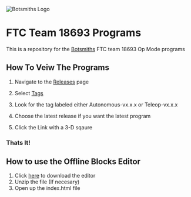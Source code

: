 ![Botsmiths Logo](https://user-images.githubusercontent.com/75853497/109073277-00cf4180-76ab-11eb-8300-66d6e1399016.jpeg)

# FTC Team 18693 Programs
This is a repository for the [Botsmiths](https://user-images.githubusercontent.com/75853497/106341645-ded0d380-6252-11eb-8065-2b46f2479a9f.jpeg) FTC team 18693 Op Mode programs

## How To Veiw The Programs
  1. Navigate to the [Releases](https://github.com/4H-Botsmiths/FTC_Programs/releases) page
  
  2. Select [Tags](https://github.com/4H-Botsmiths/FTC_Programs/tags)
  
  2. Look for the tag labeled either Autonomous-vx.x.x or Teleop-vx.x.x
  
  3. Choose the latest release if you want the latest program
  
  4. Click the Link with a 3-D sqaure
  
  ### Thats It!

## How to use the Offline Blocks Editor
  1. Click [here](https://github.com/4H-Botsmiths/FTC_Programs/files/5974791/ConfigMain_offline_blocks_editor.zip) to download the editor
  2. Unzip the file (If necesary)
  3. Open up the index.html file
  
